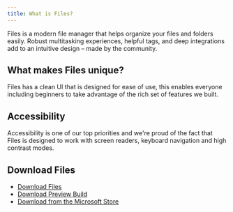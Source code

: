 ```yaml
---
title: What is Files?
---
```

Files is a modern file manager that helps organize your files and folders easily. Robust multitasking experiences, helpful tags, and deep integrations add to an intuitive design – made by the community.

## What makes Files unique?
Files has a clean UI that is designed for ease of use, this enables everyone including beginners to take advantage of the rich set of features we built.

## Accessibility
Accessibility is one of our top priorities and we're proud of the fact that Files is designed to work with screen readers, keyboard navigation and high contrast modes.

## Download Files
- [Download Files](/download/stable)
- [Download Preview Build](/download/preview)
- [Download from the Microsoft Store](https://www.microsoft.com/store/apps/9nghp3dx8hdx?cid=FilesWebsite)
